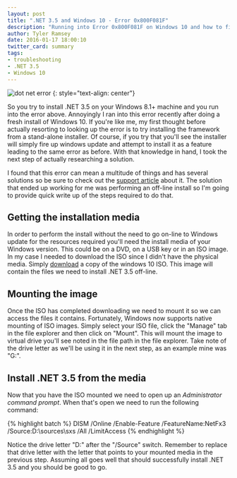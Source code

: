```yaml
---
layout: post
title: ".NET 3.5 and Windows 10 - Error 0x800F081F"
description: "Running into Error 0x800F081F on Windows 10 and how to fix it."
author: Tyler Ramsey
date: 2016-01-17 18:00:10
twitter_card: summary
tags:
- troubleshooting
- .NET 3.5
- Windows 10
---
```


![dot net error](http://tylerramsey.net/assets/201601/dotneterror.jpg "dot net error")
{: style="text-align: center"}

So you try to install .NET 3.5 on your Windows 8.1+ machine and you run into the error above. Annoyingly I ran into this error recently after doing a fresh install of Windows 10. If you're like me, my first thought before actually resorting to looking up the error is to try installing the framework from a stand-alone installer. Of course, if you try that you'll see the installer will simply fire up windows update and attempt to install it as a feature leading to the same error as before. With that knowledge in hand, I took the next step of actually researching a solution.

I found that this error can mean a multitude of things and has several solutions so be sure to check out the [support article](https://support.microsoft.com/en-us/kb/2734782) about it. The solution that ended up working for me was performing an off-line install so I'm going to provide quick write up of the steps required to do that.

<!-- excerpt -->
<a name="start" />

## Getting the installation media

In order to perform the install without the need to go on-line to Windows update for the resources required you'll need the install media of your Windows version. This could be on a DVD, on a USB key or in an ISO image. In my case I needed to download the ISO since I didn't have the physical media. Simply [download](https://www.microsoft.com/en-ca/software-download/windows10ISO) a copy of the windows 10 ISO. This image will contain the files we need to install .NET 3.5 off-line.

## Mounting the image

Once the ISO has completed downloading we need to mount it so we can access the files it contains. Fortunately, Windows now supports native mounting of ISO images. Simply select your ISO file, click the "Manage" tab in the file explorer and then click on "Mount". This will mount the image to virtual drive you'll see noted in the file path in the file explorer. Take note of the drive letter as we'll be using it in the next step, as an example mine was "G:\".

## Install .NET 3.5 from the media

Now that you have the ISO mounted we need to open up an *Administrator command prompt*. When that's open we need to run the following command:

{% highlight batch %}
DISM /Online /Enable-Feature /FeatureName:NetFx3 /Source:D:\sources\sxs /All /LimitAccess
{% endhighlight %}

Notice the drive letter "D:\" after the "/Source" switch. Remember to replace that drive letter with the letter that points to your mounted media in the previous step. Assuming all goes well that should successfully install .NET 3.5 and you should be good to go.
